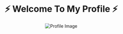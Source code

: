 <h1 align="center">⚡ Welcome To My Profile ⚡</h1>
<div style="text-align: center;">
    <img src="https://avatars.githubusercontent.com/u/187452485?s=400&v=4" alt="Profile Image">
</div>
